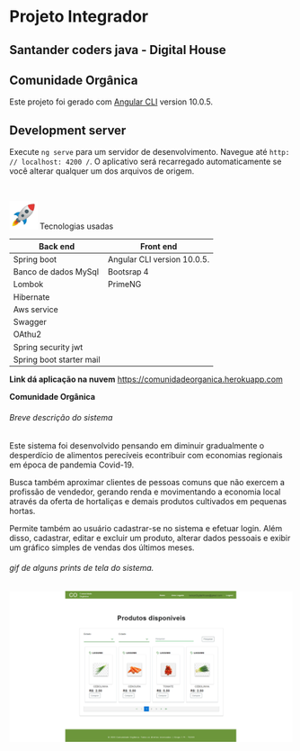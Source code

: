 # Projeto Integrador
## Santander coders java - Digital House

## **Comunidade Orgânica**


Este projeto foi gerado com [Angular CLI](https://github.com/angular/angular-cli) version 10.0.5.

## Development server

Execute `ng serve` para um servidor de desenvolvimento. Navegue até `http: // localhost: 4200 /`. O aplicativo será recarregado automaticamente se você alterar qualquer um dos arquivos de origem.

<br>

<p>
<img src="/resources_readme/1f680.png" width="50" height="50" />
Tecnologias usadas
</p>



Back end | Front end 
------------ | -------------
Spring boot | Angular CLI version 10.0.5. 
Banco de dados MySql | Bootsrap 4 
Lombok | PrimeNG 
Hibernate |
Aws service |
Swagger |
OAthu2 |
Spring security jwt |
Spring boot starter mail |

**Link dá aplicação na nuvem**
https://comunidadeorganica.herokuapp.com
<br>

**Comunidade Orgânica**

###### Breve descrição do sistema

<p>Este sistema foi desenvolvido pensando em diminuir gradualmente o desperdício de alimentos perecíveis e​contribuir com economias regionais em época de pandemia Covid-19.​​</p>
<p>Busca também aproximar clientes de pessoas comuns que não exercem a profissão de vendedor, gerando renda e movimentando a economia local através da oferta de hortaliças e demais produtos cultivados em pequenas hortas. ​ ​</p>
<p>Permite também ao usuário cadastrar-se no sistema e efetuar login. Além disso, cadastrar, editar e excluir um produto, alterar dados pessoais e exibir um gráfico simples de vendas dos últimos meses. </p>

###### gif de alguns prints de tela do sistema.

![](resources_readme/CO_gif.gif)
